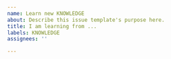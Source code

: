 ```yaml
---
name: Learn new KNOWLEDGE
about: Describe this issue template's purpose here.
title: I am learning from ...
labels: KNOWLEDGE
assignees: ''

---
```



